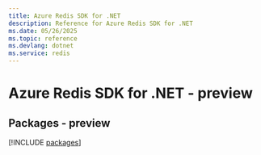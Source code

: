 ```yaml
---
title: Azure Redis SDK for .NET
description: Reference for Azure Redis SDK for .NET
ms.date: 05/26/2025
ms.topic: reference
ms.devlang: dotnet
ms.service: redis
---
```

# Azure Redis SDK for .NET - preview
## Packages - preview
[!INCLUDE [packages](redis-index.md)]